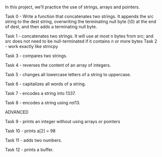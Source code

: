 In this project, we’ll practice the use of strings, arrays and pointers.

Task 0 - Write a function that concatenates two strings. It appends the src string to the dest string, overwriting the terminating null byte (\0) at the end of dest, and then adds a terminating null byte.

Task 1 - concatenates two strings. It will use at most n bytes from src; and
src does not need to be null-terminated if it contains n or more bytes
Task 2 - work exactly like strncpy

Task 3 - compares two strings.

Task 4 - reverses the content of an array of integers.

Task 5 - changes all lowercase letters of a string to uppercase.

Task 6 - capitalizes all words of a string.

Task 7 - encodes a string into 1337.

Task 8 - encodes a string using rot13.

ADVANCED

Task 9 - prints an integer without using arrays or pointers

Task 10 - prints a[2] = 98

Task 11 - adds two numbers.

Task 12 - prints a buffer.